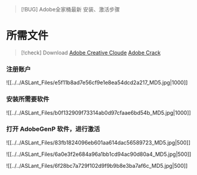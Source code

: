 > [!BUG] Adobe全家桶最新 安装、激活步骤

# 所需文件

> [!check] Download
> [Adobe Creative Cloude](https://aslant.top/Cloud/OneDrive/Windows/Creative_Cloud_Setup.exe)
> [Adobe Crack](https://aslant.top/Cloud/OneDrive/Other/Crack/AdobeGenP_3.3.10.exe)

### 注册账户
 ![[../../ASLant_Files/e5f11b8ad7e56cf9e1e8ea54dcd2a217_MD5.jpg|1000]]
### 安装所需要软件 
 ![[../../ASLant_Files/b0f132909f73314ab0d97cfaae6bd54b_MD5.jpg|1000]] 
### 打开 AdobeGenP 软件，进行激活    
 
![[../../ASLant_Files/83fb1824096eb601aa614dac56589723_MD5.jpg|500]]   

![[../../ASLant_Files/6a0e3f2e684a96a1bb1cd94ac90d80a4_MD5.jpg|500]] 

![[../../ASLant_Files/6f28bc7a729f102d9f9b9b8e3ba7af6c_MD5.jpg|500]]
